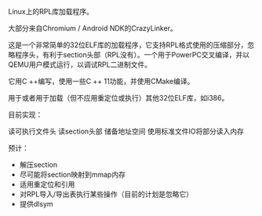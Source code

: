 Linux上的RPL库加载程序。

大部分来自Chromium / Android NDK的CrazyLinker。

这是一个非常简单的32位ELF库的加载程序，它支持RPL格式使用的压缩部分，忽略程序头，有利于section头部（RPL没有）。一个用于PowerPC交叉编译，并以QEMU用户模式运行，以调试RPL二进制文件。

它用C ++编写，使用一些C ++ 11功能，并使用CMake编译。

用于或者用于加载（但不应用重定位或执行）其他32位ELF库，如i386。

目前实现：

读可执行文件头
读section头部
储备地址空间
使用标准文件IO将部分读入内存

预计：

 - 解压section
 - 尽可能将section映射到mmap内存
 - 适用重定位和引用
 - 对RPL导入/导出表执行某些操作（目前的计划是忽略它）
 - 提供dlsym
